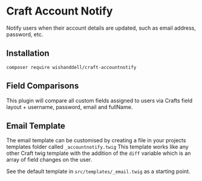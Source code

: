 # Craft Account Notify

Notify users when their account details are updated, such as email address, password, etc.

## Installation

    composer require wishanddell/craft-accountnotify

## Field Comparisons

This plugin will compare all custom fields assigned to users via Crafts field layout + username, password, email and fullName.

## Email Template

The email template can be customised by creating a file in your projects templates folder called `_accountnotify.twig`
This template works like any other Craft twig template with the addition of the `diff` variable which is an array of
field changes on the user.

See the default template in `src/templates/_email.twig` as a starting point.